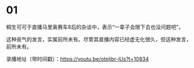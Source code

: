 # 01

桐生可可于直播马里奥赛车8后的杂谈中，表示“一辈子会限下去也没问题吧”。

这种丧气的发言，实属前所未有。尽管其直播内容已经虚无化很久，但这种发言，前所未有。

录播地址（带时间戳）：https://youtu.be/oteljbr-jUs?t=10834

